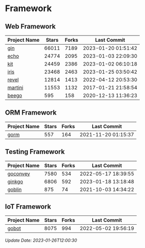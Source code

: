 # Framework

## Web Framework
| Project Name | Stars | Forks | Last Commit |
| ------------ | ----- | ----- | ----------- |
| [gin](https://github.com/gin-gonic/gin) | 66011 | 7189 | 2023-01-20 01:51:42 |
| [echo](https://github.com/labstack/echo) | 24774 | 2095 | 2023-01-03 22:09:30 |
| [kit](https://github.com/go-kit/kit) | 24459 | 2386 | 2023-01-02 06:10:18 |
| [iris](https://github.com/kataras/iris) | 23468 | 2463 | 2023-01-25 03:50:42 |
| [revel](https://github.com/revel/revel) | 12814 | 1413 | 2022-04-12 20:53:30 |
| [martini](https://github.com/go-martini/martini) | 11553 | 1132 | 2017-01-21 21:58:54 |
| [beego](https://github.com/astaxie/beego) | 595 | 158 | 2020-12-13 11:36:23 |

## ORM Framework
| Project Name | Stars | Forks | Last Commit |
| ------------ | ----- | ----- | ----------- |
| [gorm](https://github.com/jinzhu/gorm) | 557 | 164 | 2021-11-20 01:15:37 |

## Testing Framework
| Project Name | Stars | Forks | Last Commit |
| ------------ | ----- | ----- | ----------- |
| [goconvey](https://github.com/smartystreets/goconvey) | 7580 | 534 | 2022-05-17 18:39:55 |
| [ginkgo](https://github.com/onsi/ginkgo) | 6806 | 592 | 2023-01-18 13:18:48 |
| [goblin](https://github.com/franela/goblin) | 875 | 74 | 2021-10-03 14:34:22 |

## IoT Framework
| Project Name | Stars | Forks | Last Commit |
| ------------ | ----- | ----- | ----------- |
| [gobot](https://github.com/hybridgroup/gobot) | 8075 | 994 | 2022-05-02 19:56:19 |

*Update Date: 2023-01-26T12:00:30*